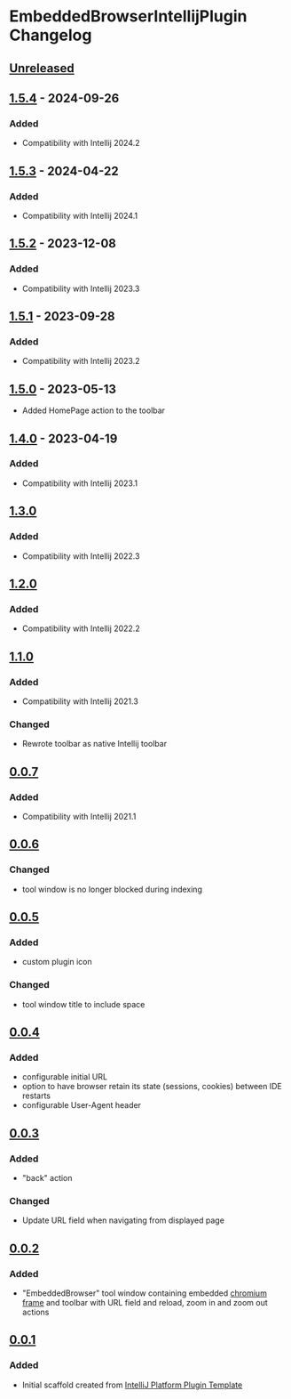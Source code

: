 <!-- Keep a Changelog guide -> https://keepachangelog.com -->

# EmbeddedBrowserIntellijPlugin Changelog

## [Unreleased]

## [1.5.4] - 2024-09-26

### Added

- Compatibility with Intellij 2024.2

## [1.5.3] - 2024-04-22

### Added

- Compatibility with Intellij 2024.1

## [1.5.2] - 2023-12-08

### Added

- Compatibility with Intellij 2023.3

## [1.5.1] - 2023-09-28

### Added

- Compatibility with Intellij 2023.2

## [1.5.0] - 2023-05-13

- Added HomePage action to the toolbar

## [1.4.0] - 2023-04-19

### Added

- Compatibility with Intellij 2023.1

## [1.3.0]

### Added

- Compatibility with Intellij 2022.3

## [1.2.0]

### Added

- Compatibility with Intellij 2022.2

## [1.1.0]

### Added

- Compatibility with Intellij 2021.3

### Changed

- Rewrote toolbar as native Intellij toolbar

## [0.0.7]

### Added

- Compatibility with Intellij 2021.1

## [0.0.6]

### Changed

- tool window is no longer blocked during indexing

## [0.0.5]

### Added

- custom plugin icon

### Changed

- tool window title to include space

## [0.0.4]

### Added

- configurable initial URL
- option to have browser retain its state (sessions, cookies) between IDE restarts
- configurable User-Agent header

## [0.0.3]

### Added

- "back" action

### Changed

- Update URL field when navigating from displayed page

## [0.0.2]

### Added

- "EmbeddedBrowser" tool window containing embedded [chromium frame](https://plugins.jetbrains.com/docs/intellij/jcef.html) and toolbar with URL field and reload, zoom in and zoom out actions

## [0.0.1]

### Added

- Initial scaffold created from [IntelliJ Platform Plugin Template](https://github.com/JetBrains/intellij-platform-plugin-template)

[Unreleased]: https://github.com/plaskowski/EmbeddedBrowserIntellijPlugin/compare/v1.5.4...HEAD
[1.5.4]: https://github.com/plaskowski/EmbeddedBrowserIntellijPlugin/compare/v1.5.3...v1.5.4
[1.5.3]: https://github.com/plaskowski/EmbeddedBrowserIntellijPlugin/compare/v1.5.2...v1.5.3
[1.5.2]: https://github.com/plaskowski/EmbeddedBrowserIntellijPlugin/compare/v1.5.1...v1.5.2
[1.5.1]: https://github.com/plaskowski/EmbeddedBrowserIntellijPlugin/compare/v1.5.0...v1.5.1
[1.5.0]: https://github.com/plaskowski/EmbeddedBrowserIntellijPlugin/compare/v1.4.0...v1.5.0
[1.4.0]: https://github.com/plaskowski/EmbeddedBrowserIntellijPlugin/compare/v1.3.0...v1.4.0
[1.3.0]: https://github.com/plaskowski/EmbeddedBrowserIntellijPlugin/compare/v1.2.0...v1.3.0
[1.2.0]: https://github.com/plaskowski/EmbeddedBrowserIntellijPlugin/compare/v1.1.0...v1.2.0
[1.1.0]: https://github.com/plaskowski/EmbeddedBrowserIntellijPlugin/compare/v0.0.7...v1.1.0
[0.0.7]: https://github.com/plaskowski/EmbeddedBrowserIntellijPlugin/compare/v0.0.6...v0.0.7
[0.0.6]: https://github.com/plaskowski/EmbeddedBrowserIntellijPlugin/compare/v0.0.5...v0.0.6
[0.0.5]: https://github.com/plaskowski/EmbeddedBrowserIntellijPlugin/compare/v0.0.4...v0.0.5
[0.0.4]: https://github.com/plaskowski/EmbeddedBrowserIntellijPlugin/compare/v0.0.3...v0.0.4
[0.0.3]: https://github.com/plaskowski/EmbeddedBrowserIntellijPlugin/compare/v0.0.2...v0.0.3
[0.0.2]: https://github.com/plaskowski/EmbeddedBrowserIntellijPlugin/compare/v0.0.1...v0.0.2
[0.0.1]: https://github.com/plaskowski/EmbeddedBrowserIntellijPlugin/commits/v0.0.1
